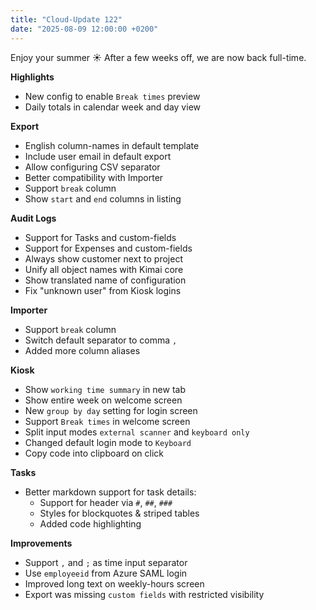 ```yaml
---
title: "Cloud-Update 122"
date: "2025-08-09 12:00:00 +0200"
---
```


Enjoy your summer ☀️ After a few weeks off, we are now back full-time.

**Highlights**

- New config to enable `Break times` preview
- Daily totals in calendar week and day view

**Export**

- English column-names in default template
- Include user email in default export
- Allow configuring CSV separator
- Better compatibility with Importer
- Support `break` column
- Show `start` and `end` columns in listing

**Audit Logs**

- Support for Tasks and custom-fields
- Support for Expenses and custom-fields
- Always show customer next to project
- Unify all object names with Kimai core
- Show translated name of configuration
- Fix "unknown user" from Kiosk logins

**Importer**

- Support `break` column
- Switch default separator to comma `,`
- Added more column aliases

**Kiosk**

- Show `working time summary` in new tab
- Show entire week on welcome screen
- New `group by day` setting for login screen
- Support `Break times` in welcome screen
- Split input modes `external scanner` and `keyboard only`
- Changed default login mode to `Keyboard`
- Copy code into clipboard on click

**Tasks**

- Better markdown support for task details:
  - Support for header via `#`, `##`, `###`
  - Styles for blockquotes & striped tables 
  - Added code highlighting

**Improvements**

- Support `,` and `;` as time input separator
- Use `employeeid` from Azure SAML login
- Improved long text on weekly-hours screen
- Export was missing `custom fields` with restricted visibility
